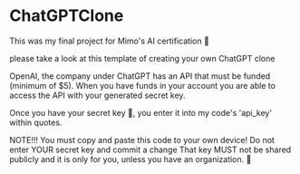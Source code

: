 # ChatGPTClone
This was my final project for Mimo's AI certification 🚀

please take a look at this template of creating your own ChatGPT clone

OpenAI, the company under ChatGPT has an API that must be funded (minimum of $5).
When you have funds in your account you are able to access the API with your generated secret key. 

Once you have your secret key 🔑, you enter it into my code's 'api_key' within quotes. 

NOTE!!! You must copy and paste this code to your own device! Do not enter YOUR secret key and commit a change
That key MUST not be shared publicly and it is only for you, unless you have an organization. 🚨
